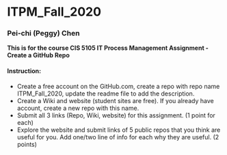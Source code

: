 # ITPM_Fall_2020

### Pei-chi (Peggy) Chen

**This is for the course CIS 5105 IT Process Management Assignment - Create a GitHub Repo**

#### Instruction:
- Create a free account on the GitHub.com, create a repo with repo name ITPM_Fall_2020, update the readme file to add the description.
- Create a Wiki and website (student sites are free).  If you already have account, create a new repo with this name. 
- Submit all 3 links  (Repo, Wiki, website) for this assignment. (1 point for each)
- Explore the website and submit links of 5 public repos that you think are useful for you. Add one/two line of info for each why they are useful. (2 points)
